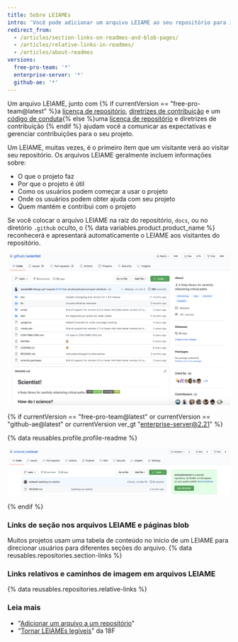 ```yaml
---
title: Sobre LEIAMEs
intro: 'Você pode adicionar um arquivo LEIAME ao seu repositório para informar outras pessoas por que seu projeto é útil, o que elas podem fazer com o projeto e como elas podem usá-lo.'
redirect_from:
  - /articles/section-links-on-readmes-and-blob-pages/
  - /articles/relative-links-in-readmes/
  - /articles/about-readmes
versions:
  free-pro-team: '*'
  enterprise-server: '*'
  github-ae: '*'
---
```


Um arquivo LEIAME, junto com {% if currentVersion == "free-pro-team@latest" %}a [licença de repositório](/articles/licensing-a-repository), [diretrizes de contribuição](/articles/setting-guidelines-for-repository-contributors) e um [código de conduta](/articles/adding-a-code-of-conduct-to-your-project){% else %}uma [licença de repositório](/articles/licensing-a-repository) e diretrizes de contribuição [](/articles/setting-guidelines-for-repository-contributors){% endif %} ajudam você a comunicar as expectativas e gerenciar contribuições para o seu projeto.

Um LEIAME, muitas vezes, é o primeiro item que um visitante verá ao visitar seu repositório. Os arquivos LEIAME geralmente incluem informações sobre:
- O que o projeto faz
- Por que o projeto é útil
- Como os usuários podem começar a usar o projeto
- Onde os usuários podem obter ajuda com seu projeto
- Quem mantém e contribui com o projeto

Se você colocar o arquivo LEIAME na raiz do repositório, `docs`, ou no diretório `.github` oculto, o {% data variables.product.product_name %} reconhecerá e apresentará automaticamente o LEIAME aos visitantes do repositório.

![Página principal do repositório github/scientist e seu arquivo LEIAME](/assets/images/help/repository/repo-with-readme.png)

{% if currentVersion == "free-pro-team@latest" or currentVersion == "github-ae@latest" or currentVersion ver_gt "enterprise-server@2.21" %}

{% data reusables.profile.profile-readme %}

![Arquivo LEIAME no nome de usuário/repositório do nome de usuário](/assets/images/help/repository/username-repo-with-readme.png)

{% endif %}

### Links de seção nos arquivos LEIAME e páginas blob

Muitos projetos usam uma tabela de conteúdo no início de um LEIAME para direcionar usuários para diferentes seções do arquivo. {% data reusables.repositories.section-links %}

### Links relativos e caminhos de imagem em arquivos LEIAME

{% data reusables.repositories.relative-links %}

### Leia mais

- "[Adicionar um arquivo a um repositório](/articles/adding-a-file-to-a-repository)"
- "[Tornar LEIAMEs legíveis](https://github.com/18F/open-source-guide/blob/18f-pages/pages/making-readmes-readable.md)" da 18F
